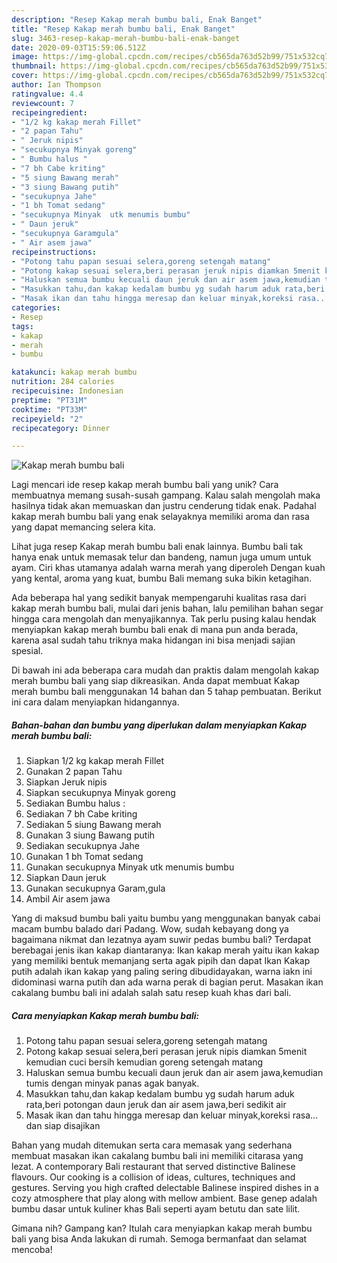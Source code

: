 ```yaml
---
description: "Resep Kakap merah bumbu bali, Enak Banget"
title: "Resep Kakap merah bumbu bali, Enak Banget"
slug: 3463-resep-kakap-merah-bumbu-bali-enak-banget
date: 2020-09-03T15:59:06.512Z
image: https://img-global.cpcdn.com/recipes/cb565da763d52b99/751x532cq70/kakap-merah-bumbu-bali-foto-resep-utama.jpg
thumbnail: https://img-global.cpcdn.com/recipes/cb565da763d52b99/751x532cq70/kakap-merah-bumbu-bali-foto-resep-utama.jpg
cover: https://img-global.cpcdn.com/recipes/cb565da763d52b99/751x532cq70/kakap-merah-bumbu-bali-foto-resep-utama.jpg
author: Ian Thompson
ratingvalue: 4.4
reviewcount: 7
recipeingredient:
- "1/2 kg kakap merah Fillet"
- "2 papan Tahu"
- " Jeruk nipis"
- "secukupnya Minyak goreng"
- " Bumbu halus "
- "7 bh Cabe kriting"
- "5 siung Bawang merah"
- "3 siung Bawang putih"
- "secukupnya Jahe"
- "1 bh Tomat sedang"
- "secukupnya Minyak  utk menumis bumbu"
- " Daun jeruk"
- "secukupnya Garamgula"
- " Air asem jawa"
recipeinstructions:
- "Potong tahu papan sesuai selera,goreng setengah matang"
- "Potong kakap sesuai selera,beri perasan jeruk nipis diamkan 5menit kemudian cuci bersih kemudian goreng setengah matang"
- "Haluskan semua bumbu kecuali daun jeruk dan air asem jawa,kemudian tumis dengan minyak panas agak banyak."
- "Masukkan tahu,dan kakap kedalam bumbu yg sudah harum aduk rata,beri potongan daun jeruk dan air asem jawa,beri sedikit air"
- "Masak ikan dan tahu hingga meresap dan keluar minyak,koreksi rasa... dan siap disajikan"
categories:
- Resep
tags:
- kakap
- merah
- bumbu

katakunci: kakap merah bumbu 
nutrition: 284 calories
recipecuisine: Indonesian
preptime: "PT31M"
cooktime: "PT33M"
recipeyield: "2"
recipecategory: Dinner

---
```



![Kakap merah bumbu bali](https://img-global.cpcdn.com/recipes/cb565da763d52b99/751x532cq70/kakap-merah-bumbu-bali-foto-resep-utama.jpg)

Lagi mencari ide resep kakap merah bumbu bali yang unik? Cara membuatnya memang susah-susah gampang. Kalau salah mengolah maka hasilnya tidak akan memuaskan dan justru cenderung tidak enak. Padahal kakap merah bumbu bali yang enak selayaknya memiliki aroma dan rasa yang dapat memancing selera kita.

Lihat juga resep Kakap merah bumbu bali enak lainnya. Bumbu bali tak hanya enak untuk memasak telur dan bandeng, namun juga umum untuk ayam. Ciri khas utamanya adalah warna merah yang diperoleh Dengan kuah yang kental, aroma yang kuat, bumbu Bali memang suka bikin ketagihan.

Ada beberapa hal yang sedikit banyak mempengaruhi kualitas rasa dari kakap merah bumbu bali, mulai dari jenis bahan, lalu pemilihan bahan segar hingga cara mengolah dan menyajikannya. Tak perlu pusing kalau hendak menyiapkan kakap merah bumbu bali enak di mana pun anda berada, karena asal sudah tahu triknya maka hidangan ini bisa menjadi sajian spesial.


Di bawah ini ada beberapa cara mudah dan praktis dalam mengolah kakap merah bumbu bali yang siap dikreasikan. Anda dapat membuat Kakap merah bumbu bali menggunakan 14 bahan dan 5 tahap pembuatan. Berikut ini cara dalam menyiapkan hidangannya.

<!--inarticleads1-->

##### Bahan-bahan dan bumbu yang diperlukan dalam menyiapkan Kakap merah bumbu bali:

1. Siapkan 1/2 kg kakap merah Fillet
1. Gunakan 2 papan Tahu
1. Siapkan  Jeruk nipis
1. Siapkan secukupnya Minyak goreng
1. Sediakan  Bumbu halus :
1. Sediakan 7 bh Cabe kriting
1. Sediakan 5 siung Bawang merah
1. Gunakan 3 siung Bawang putih
1. Sediakan secukupnya Jahe
1. Gunakan 1 bh Tomat sedang
1. Gunakan secukupnya Minyak  utk menumis bumbu
1. Siapkan  Daun jeruk
1. Gunakan secukupnya Garam,gula
1. Ambil  Air asem jawa


Yang di maksud bumbu bali yaitu bumbu yang menggunakan banyak cabai macam bumbu balado dari Padang. Wow, sudah kebayang dong ya bagaimana nikmat dan lezatnya ayam suwir pedas bumbu bali? Terdapat berebagai jenis ikan kakap diantaranya: Ikan kakap merah yaitu ikan kakap yang memiliki bentuk memanjang serta agak pipih dan dapat Ikan Kakap putih adalah ikan kakap yang paling sering dibudidayakan, warna iakn ini didominasi warna putih dan ada warna perak di bagian perut. Masakan ikan cakalang bumbu bali ini adalah salah satu resep kuah khas dari bali. 

<!--inarticleads2-->

##### Cara menyiapkan Kakap merah bumbu bali:

1. Potong tahu papan sesuai selera,goreng setengah matang
1. Potong kakap sesuai selera,beri perasan jeruk nipis diamkan 5menit kemudian cuci bersih kemudian goreng setengah matang
1. Haluskan semua bumbu kecuali daun jeruk dan air asem jawa,kemudian tumis dengan minyak panas agak banyak.
1. Masukkan tahu,dan kakap kedalam bumbu yg sudah harum aduk rata,beri potongan daun jeruk dan air asem jawa,beri sedikit air
1. Masak ikan dan tahu hingga meresap dan keluar minyak,koreksi rasa... dan siap disajikan


Bahan yang mudah ditemukan serta cara memasak yang sederhana membuat masakan ikan cakalang bumbu bali ini memiliki citarasa yang lezat. A contemporary Bali restaurant that served distinctive Balinese flavours. Our cooking is a collision of ideas, cultures, techniques and gestures. Serving you high crafted delectable Balinese inspired dishes in a cozy atmosphere that play along with mellow ambient. Base genep adalah bumbu dasar untuk kuliner khas Bali seperti ayam betutu dan sate lilit. 

Gimana nih? Gampang kan? Itulah cara menyiapkan kakap merah bumbu bali yang bisa Anda lakukan di rumah. Semoga bermanfaat dan selamat mencoba!
